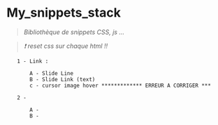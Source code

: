 # My_snippets_stack
>*Bibliothèque de snippets CSS, js ...*

>*❗ reset css sur chaque html !!*

<ul>

    1 - Link :

        A - Slide Line 
        B - Slide Link (text)
        c - cursor image hover ************* ERREUR A CORRIGER ***

    2 -

        A -
        B -

</ul>


